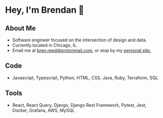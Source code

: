 # Hey, I'm Brendan 👋

## About Me
* Software engineer focused on the intersection of design and data. 
* Currently located in Chicago, IL. 
* Email me at [bren.reed@protonmail.com](mailto:bren.reed@protonmail.com), or stop by my [personal site.](mailto:bren.reed@protonmail.com)

## Code
* Javascript, Typescript, Python, HTML, CSS, Java, Ruby, Terraform, SQL

## Tools
* React, React Query, Django, Django Rest Framework, Pytest, Jest, Docker, Grafana, AWS, MySQL

<!--
**breedy231/breedy231** is a ✨ _special_ ✨ repository because its `README.md` (this file) appears on your GitHub profile.

Here are some ideas to get you started:

- 🔭 I’m currently working on ...
- 🌱 I’m currently learning ...
- 👯 I’m looking to collaborate on ...
- 🤔 I’m looking for help with ...
- 💬 Ask me about ...
- 📫 How to reach me: ...
- 😄 Pronouns: ...
- ⚡ Fun fact: ...
-->
